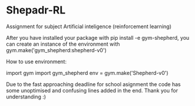 # Shepadr-RL

Assignment for subject Artificial inteligence (reinforcement learning)

After you have installed your package with pip install -e gym-shepherd, 
you can create an instance of the environment with gym.make('gym_shepherd:shepherd-v0')

How to use environment:

import gym
import gym_shepherd
env = gym.make('Shepherd-v0')

Due to the fast approaching deadline for school asignment the code has some unoptimised and confusing lines added in the end.
Thank you for understanding :) 

